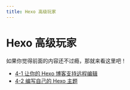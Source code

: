 ```yaml
---
title: Hexo 高级玩家
---
```


# Hexo 高级玩家

如果你觉得前面的内容还不过瘾，那就来看这里吧！

- [4-1 让你的 Hexo 博客支持远程编辑](./4-1-remote-editing/)
- [4-2 编写自己的 Hexo 主题](./4-2-theme-develop/)